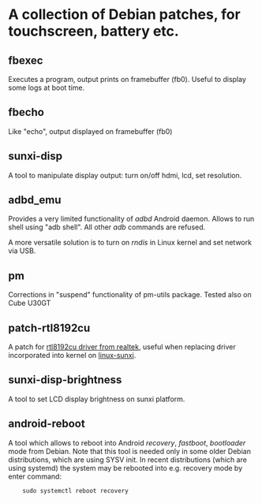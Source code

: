 A collection of Debian patches, for touchscreen, battery etc.
=============================================================

fbexec
------

Executes a program, output prints on framebuffer (fb0).
Useful to display some logs at boot time.

fbecho
------

Like "echo", output displayed on framebuffer (fb0)

sunxi-disp
----------

A tool to manipulate display output: turn on/off hdmi, lcd,
set resolution.

adbd\_emu
--------

Provides a very limited functionality of _adbd_ Android daemon.
Allows to run shell using "adb shell". All other _adb_ commands are refused.

A more versatile solution is to turn on _rndis_ in Linux kernel and set
network via USB.

pm
--

Corrections in "suspend" functionality of pm-utils package.
Tested also on Cube U30GT

patch-rtl8192cu
---------------

A patch for [rtl8192cu driver from realtek](http://www.realtek.com/downloads/downloadsView.aspx?Langid=1&PNid=48&PFid=48&Level=5&Conn=4&DownTypeID=3&GetDown=false&Downloads=true#2772),
useful when replacing driver incorporated into kernel on [linux-sunxi](https://github.com/linux-sunxi/linux-sunxi/tree/sunxi-3.0/drivers/net/wireless/rtl8192cu).


sunxi-disp-brightness
---------------------

A tool to set LCD display brightness on sunxi platform.


android-reboot
--------------

A tool which allows to reboot into Android _recovery_, _fastboot_, _bootloader_ mode from Debian.
Note that this tool is needed only in some older Debian distributions, which are using SYSV init.
In recent distributions (which are using systemd) the system may be rebooted into e.g. recovery
mode by enter command:

        sudo systemctl reboot recovery


